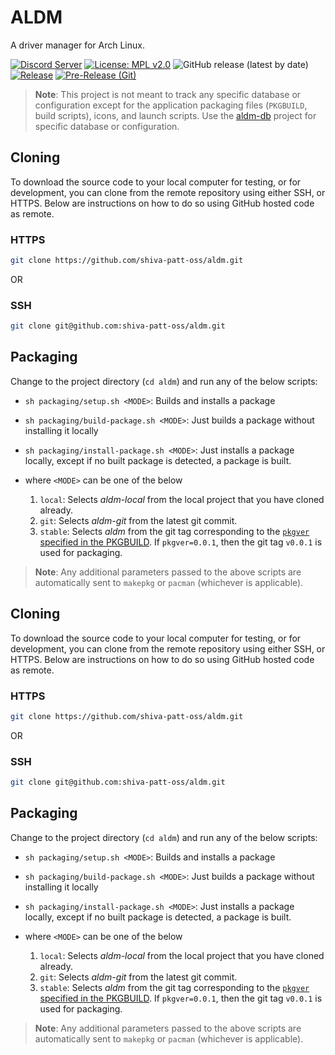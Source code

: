 # ALDM

A driver manager for Arch Linux.

[![Discord Server](https://dcbadge.vercel.app/api/server/cU5s6MPpQH?style=flat)](https://discord.gg/cU5s6MPpQH)
[![License: MPL v2.0](https://img.shields.io/badge/License-MPL--2.0-blue.svg)](https://www.mozilla.org/en-US/MPL/2.0/)
![GitHub release (latest by date)](https://img.shields.io/github/v/release/shiva-patt-oss/aldm)
[![Release](https://github.com/shiva-patt-oss/aldm/actions/workflows/release.yml/badge.svg)](https://github.com/shiva-patt-oss/aldm/actions/workflows/release.yml)
[![Pre-Release (Git)](https://github.com/shiva-patt-oss/aldm/actions/workflows/pre_release.yml/badge.svg)](https://github.com/shiva-patt-oss/aldm/actions/workflows/pre_release.yml)

> **Note**: This project is not meant to track any specific database or configuration except for the application packaging files (`PKGBUILD`, build scripts), icons, and launch scripts. Use the [aldm-db](https://github.com/shiva-patt-oss/aldm-db) project for specific database or configuration.

## Cloning

To download the source code to your local computer for testing, or for development, you can clone from the remote repository using either SSH, or HTTPS. Below are instructions on how to do so using GitHub hosted code as remote.

### HTTPS

```bash
git clone https://github.com/shiva-patt-oss/aldm.git 
```

OR

### SSH

```bash
git clone git@github.com:shiva-patt-oss/aldm.git
```

## Packaging

Change to the project directory (`cd aldm`) and run any of the below scripts:
- `sh packaging/setup.sh <MODE>`: Builds and installs a package
- `sh packaging/build-package.sh <MODE>`: Just builds a package without installing it locally
- `sh packaging/install-package.sh <MODE>`: Just installs a package locally, except if no built package is detected, a package is built.

- where `<MODE>` can be one of the below
     1. `local`: Selects *aldm-local* from the local project that you have cloned already.
     2. `git`: Selects *aldm-git* from the latest git commit.
     3. `stable`: Selects *aldm* from the git tag corresponding to the [`pkgver` specified in the PKGBUILD](https://github.com/shiva-patt-oss/aldm/blob/main/packaging/aldm/PKGBUILD#L5). If `pkgver=0.0.1`, then the git tag `v0.0.1` is used for packaging. 
     
> **Note**: Any additional parameters passed to the above scripts are automatically sent to `makepkg` or `pacman` (whichever is applicable).

## Cloning

To download the source code to your local computer for testing, or for development, you can clone from the remote repository using either SSH, or HTTPS. Below are instructions on how to do so using GitHub hosted code as remote.

### HTTPS

```bash
git clone https://github.com/shiva-patt-oss/aldm.git 
```

OR

### SSH

```bash
git clone git@github.com:shiva-patt-oss/aldm.git
```

## Packaging

Change to the project directory (`cd aldm`) and run any of the below scripts:
- `sh packaging/setup.sh <MODE>`: Builds and installs a package
- `sh packaging/build-package.sh <MODE>`: Just builds a package without installing it locally
- `sh packaging/install-package.sh <MODE>`: Just installs a package locally, except if no built package is detected, a package is built.

- where `<MODE>` can be one of the below
     1. `local`: Selects *aldm-local* from the local project that you have cloned already.
     2. `git`: Selects *aldm-git* from the latest git commit.
     3. `stable`: Selects *aldm* from the git tag corresponding to the [`pkgver` specified in the PKGBUILD](https://github.com/shiva-patt-oss/aldm/blob/main/packaging/aldm/PKGBUILD#L5). If `pkgver=0.0.1`, then the git tag `v0.0.1` is used for packaging. 
     
> **Note**: Any additional parameters passed to the above scripts are automatically sent to `makepkg` or `pacman` (whichever is applicable).

